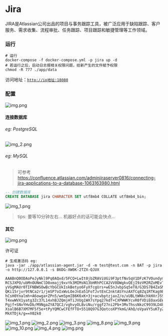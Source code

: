 # Jira

JIRA是Atlassian公司出品的项目与事务跟踪工具，被广泛应用于缺陷跟踪、客户服务、需求收集、流程审批、任务跟踪、项目跟踪和敏捷管理等工作领域。

### 运行

```shell
# 运行
docker-compose -f docker-compose.yml -p jira up -d
# 若运行之后，启动日志报相关权限问题，给新产生的文件赋予权限
chmod -R 777 ./app/data
```

访问地址：[`http://ip地址:18080`](http://127.0.0.1:18080)

### 配置

![img.png](images/jira-01.png)

#### 连接数据库

###### eg: PostgreSQL

![img_2.png](images/jira-02.png)

###### eg: MySQL

> 可参考 https://confluence.atlassian.com/adminjiraserver0816/connecting-jira-applications-to-a-database-1063163980.html

```sql
-- 创建数据库
CREATE DATABASE jira CHARACTER SET utf8mb4 COLLATE utf8mb4_bin;
```

![img_1.png](images/jira-03.png)

> tips: 要等10分钟左右... 
> 机器好点的话可能会快点...

#### 其它

![img.png](images/jira-04.png)

许可证

```shell
# 生成激活码 eg:
java -jar ./app/atlassian-agent.jar -d -m test@test.com -n BAT -p jira -o http://127.0.0.1 -s B6DG-XW0K-2TZX-QJUX
```

```
AAABnQ0ODAoPeJyNkl9Pq0AQxd/5FCQ+LwIt0jbZRAViUGi9F3ptfNvSqV1DFzK7VOundymY65+mM
RCSJXPO/ubMnOUNmClD0xmajj9xvYk3MIMsN13bHRhPCCA2VV0DWgkvQEjI9zVM2RZoMEvT6G8QX
yVGgMAUr0TIFNBWSOwBcYbGCUkIskBetyo6FyXfcgUrs+wE5nJvbpSq5eT8/G3DS7B4ZaSMCwWCi
QKi15rjvr9tNCa2r1/jmSP7oIxWvLOeJnEa51FoTJvtEnC2nktASYnzAXfCq8Zq1RTKag9EVmv1w
hCsH0Ynalmh+A6owga+ZPn5/wm5pmIB6K6xK+3j+acvbptzjaxZ/o/xUBLtWNkchkHXrJS9/XejG
T4xwWVX1yatg3Zc37L14xhBJZQmjHTiJVUg1WX7sYpq27kdT+CXPWWKYcvR0fVDiEOaxGEWTUniX
Pgjf+SNvYHvDb/M9NgaZYA7QC2/vghvyOLBviNu/rggf27ni2Pb+3Mv7hssNkzC9939LD4kVyOXf
XsalB6B7XM7MF5f5e+tPyYQMCwCFEfFTO+5518Q97G3QotcoXPYkmG/AhQ/oVpaVY5uKTyZV0x6U
MkXTDjk/g==X02k0
```

![img_1.png](images/jira-05.png)
![img_2.png](images/jira-06.png)
![img_3.png](images/jira-07.png)
![img_8.png](images/jira-08.png)
![img_9.png](images/jira-09.png)
![img_10.png](images/jira-10.png)
![img_4.png](images/jira-11.png)
![img.png](images/jira-12.png)
